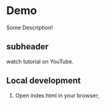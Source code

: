 # Demo

Some Description!

## subheader

watch tutorial on YouTube.

## Local development

1. Open index.html in your browser;

